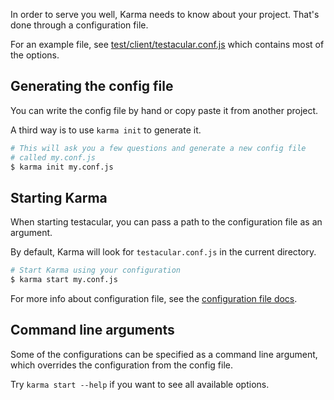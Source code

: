 In order to serve you well, Karma needs to know about your
project. That's done through a configuration file.

For an example file, see [test/client/testacular.conf.js]
which contains most of the options.

## Generating the config file
You can write the config file by hand or copy paste it from another project.

A third way is to use `karma init` to generate it.
```bash
# This will ask you a few questions and generate a new config file
# called my.conf.js
$ karma init my.conf.js
```

## Starting Karma
When starting testacular, you can pass a path to the configuration file as an argument.

By default, Karma will look for `testacular.conf.js` in the current directory.
```bash
# Start Karma using your configuration
$ karma start my.conf.js
```
For more info about configuration file, see the [configuration file docs].

## Command line arguments
Some of the configurations can be specified as a command line argument, which
overrides the configuration from the config file.

Try `karma start --help` if you want to see all available options.


[test/client/testacular.conf.js]: https://github.com/karma-runner/karma/blob/master/test/client/testacular.conf.js
[configuration file docs]: configuration_file.html

